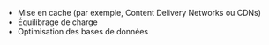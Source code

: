 - Mise en cache (par exemple, Content Delivery Networks ou CDNs)
- Équilibrage de charge
- Optimisation des bases de données
